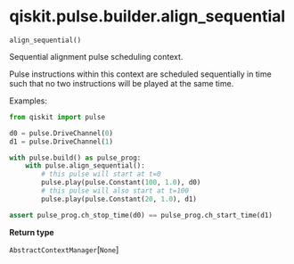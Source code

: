 # qiskit.pulse.builder.align\_sequential

<span id="undefined" />

`align_sequential()`

Sequential alignment pulse scheduling context.

Pulse instructions within this context are scheduled sequentially in time such that no two instructions will be played at the same time.

Examples:

```python
from qiskit import pulse

d0 = pulse.DriveChannel(0)
d1 = pulse.DriveChannel(1)

with pulse.build() as pulse_prog:
    with pulse.align_sequential():
        # this pulse will start at t=0
        pulse.play(pulse.Constant(100, 1.0), d0)
        # this pulse will also start at t=100
        pulse.play(pulse.Constant(20, 1.0), d1)

assert pulse_prog.ch_stop_time(d0) == pulse_prog.ch_start_time(d1)
```

**Return type**

`AbstractContextManager`\[`None`]
